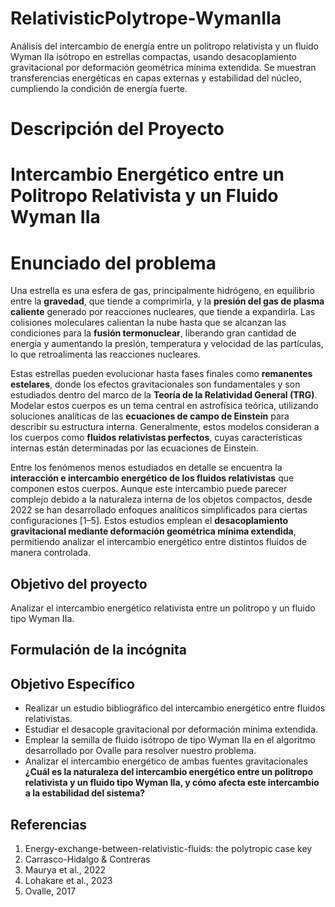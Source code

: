 # RelativisticPolytrope-WymanIIa
Análisis del intercambio de energía entre un politropo relativista y un fluido Wyman IIa isótropo en estrellas compactas, usando desacoplamiento gravitacional por deformación geométrica mínima extendida. Se muestran transferencias energéticas en capas externas y estabilidad del núcleo, cumpliendo la condición de energía fuerte.
# Descripción del Proyecto
# Intercambio Energético entre un Politropo Relativista y un Fluido Wyman IIa

# Enunciado del problema

Una estrella es una esfera de gas, principalmente hidrógeno, en equilibrio entre la **gravedad**, que tiende a comprimirla, y la **presión del gas de plasma caliente** generado por reacciones nucleares, que tiende a expandirla. Las colisiones moleculares calientan la nube hasta que se alcanzan las condiciones para la **fusión termonuclear**, liberando gran cantidad de energía y aumentando la presión, temperatura y velocidad de las partículas, lo que retroalimenta las reacciones nucleares.  

Estas estrellas pueden evolucionar hasta fases finales como **remanentes estelares**, donde los efectos gravitacionales son fundamentales y son estudiados dentro del marco de la **Teoría de la Relatividad General (TRG)**. Modelar estos cuerpos es un tema central en astrofísica teórica, utilizando soluciones analíticas de las **ecuaciones de campo de Einstein** para describir su estructura interna. Generalmente, estos modelos consideran a los cuerpos como **fluidos relativistas perfectos**, cuyas características internas están determinadas por las ecuaciones de Einstein.  

Entre los fenómenos menos estudiados en detalle se encuentra la **interacción e intercambio energético de los fluidos relativistas** que componen estos cuerpos. Aunque este intercambio puede parecer complejo debido a la naturaleza interna de los objetos compactos, desde 2022 se han desarrollado enfoques analíticos simplificados para ciertas configuraciones [1–5]. Estos estudios emplean el **desacoplamiento gravitacional mediante deformación geométrica mínima extendida**, permitiendo analizar el intercambio energético entre distintos fluidos de manera controlada.  

## Objetivo del proyecto

Analizar el intercambio energético relativista entre un politropo y un fluido tipo Wyman IIa.
## Formulación de la incógnita
## Objetivo Específico
- Realizar un estudio bibliográfico del intercambio energético entre fluidos relativistas.
- Estudiar el desacople gravitacional por deformación mínima extendida.
- Emplear la semilla de fluido isótropo de tipo Wyman IIa en el algoritmo desarrollado por Ovalle para resolver nuestro problema.
- Analizar el intercambio energético de ambas fuentes gravitacionales
**¿Cuál es la naturaleza del intercambio energético entre un politropo relativista y un fluido tipo Wyman IIa, y cómo afecta este intercambio a la estabilidad del sistema?**

## Referencias

1. Energy-exchange-between-relativistic-fluids: the polytropic case key  
2. Carrasco-Hidalgo & Contreras  
3. Maurya et al., 2022  
4. Lohakare et al., 2023  
5. Ovalle, 2017
